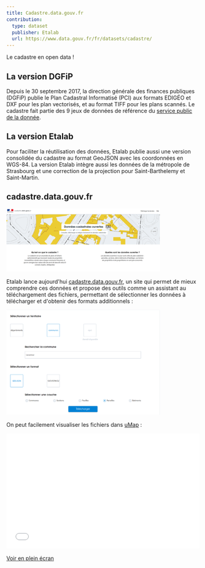 ```yaml
---
title: Cadastre.data.gouv.fr
contribution:
  type: dataset
  publisher: Etalab
  url: https://www.data.gouv.fr/fr/datasets/cadastre/
---
```


Le cadastre en open data !

<!--more-->

## La version DGFiP

Depuis le 30 septembre 2017, la direction générale des finances publiques (DGFiP) publie le Plan Cadastral Informatisé (PCI) aux formats EDIGÉO et DXF pour les plan vectorisés, et au format TIFF pour les plans scannés.
Le cadastre fait partie des 9 jeux de données de référence du [service public de la donnée](https://www.data.gouv.fr/fr/reference).

## La version Etalab

Pour faciliter la réutilisation des données, Etalab publie aussi une version consolidée du cadastre au format GeoJSON avec les coordonnées en WGS-84. La version Etalab intègre aussi les données de la métropole de Strasbourg et une correction de la projection pour Saint-Barthelemy et Saint-Martin.

## cadastre.data.gouv.fr

 <img src="/assets/images/cadastredatagouv.png" alt="Page d'accueil de cadastre.data.gouv" width="400"> 

Etalab lance aujourd'hui [cadastre.data.gouv.fr](https://cadastre.data.gouv.fr/), un site qui permet de mieux comprendre ces données et propose des outils comme un assistant au téléchargement des fichiers, permettant de sélectionner les données à télécharger et d'obtenir des formats additionnels : 

 <img src="/assets/images/assistant.png" alt="Assistant de téléchargement" width="400"> 

On peut facilement visualiser les fichiers dans [uMap](https://umap.openstreetmap.fr/) : 

<iframe width="100%" height="300px" frameBorder="0" src="//umap.openstreetmap.fr/fr/map/carte-sans-nom_187948#13/43.8924/5.3813"></iframe><p><a href="//umap.openstreetmap.fr/fr/map/resultats-des-controles-sanitaires-dans-les-restau_160905">Voir en plein écran</a></p>

<div data-udata-dataset-id="58e5924b88ee3802ca255566"></div>
<div data-udata-dataset-id="59b0020ec751df07d5f13bcf"></div>
<div data-udata-dataset-id="5a1572c9c751df784fb348fd"></div>

